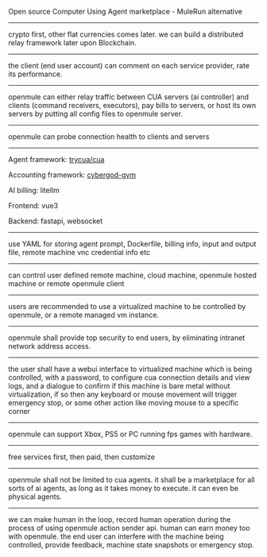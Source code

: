 Open source Computer Using Agent marketplace - MuleRun alternative

---

crypto first, other flat currencies comes later. we can build a distributed relay framework later upon Blockchain.

---

the client (end user account) can comment on each service provider, rate its performance.

---

openmule can either relay traffic between CUA servers (ai controller) and clients (command receivers, executors), pay bills to servers, or host its own servers by putting all config files to openmule server.

---

openmule can probe connection health to clients and servers

---

Agent framework: [trycua/cua](https://github.com/trycua/cua)

Accounting framework: [cybergod-gym](https://github.com/James4Ever0/agi_computer_control/tree/master/gym-primitives%2Fcybergod)

AI billing: litellm

Frontend: vue3

Backend: fastapi, websocket

---

use YAML for storing agent prompt, Dockerfile, billing info, input and output file, remote machine vnc credential info etc


---

can control user defined remote machine, cloud machine, openmule hosted machine or remote openmule client

---

users are recommended to use a virtualized machine to be controlled by openmule, or a remote managed vm instance.

---

openmule shall provide top security to end users, by eliminating intranet network address access.

---

the user shall have a webui interface to virtualized machine which is being controlled, with a password, to configure cua connection details and view logs, and a dialogue to confirm if this machine is bare metal without virtualization, if so then any keyboard or mouse movement will trigger emergency stop, or some other action like moving mouse to a specific corner

---

openmule can support Xbox, PS5 or PC running fps games with hardware.

---

free services first, then paid, then customize

---

openmule shall not be limited to cua agents. it shall be a marketplace for all sorts of ai agents, as long as it takes money to execute. it can even be physical agents.

---

we can make human in the loop, record human operation during the process of using openmule action sender api. human can earn money too with openmule. the end user can interfere with the machine being controlled, provide feedback, machine state snapshots or emergency stop.